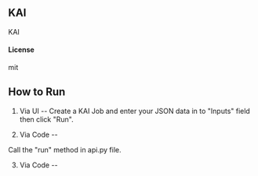 ## KAI

KAI

#### License

mit

## How to Run

1. Via UI --
Create a KAI Job and enter your JSON data in to "Inputs" field then click "Run".

2. Via Code --

Call the "run" method in api.py file.

3. Via Code --

